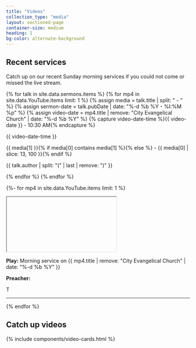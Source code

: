 ```yaml
---
title: "Videos"
collection_type: "media"
layout: sectioned-page
container-size: medium
heading: 1
bg-color: alternate-background
---
```


## Recent services

Catch up on our recent Sunday morning services if you could not come or missed the live stream.

{% for talk in site.data.sermons.items %}
{% for mp4 in site.data.YouTube.items limit: 1 %}
{% assign media = talk.title | split: " - " %}
{% assign sermon-date = talk.pubDate | date: "%-d %b %Y - %I:%M %p" %}
{% assign video-date = mp4.title | remove: "City Evangelical Church" | date: "%-d %b %Y" %}
{% capture video-date-time %}{{ video-date }} - 10:30 AM{% endcapture %}
<p>{{ video-date-time }}</p>
<p>{{ media[1] }}{% if media[0] contains media[1] %}{% else %} - {{ media[0] | slice: 13, 100 }}{% endif %}</p>
<p>{{ talk.author | split: "(" | last | remove: ")" }}</p>
{% endfor %}
{% endfor %}

{%- for mp4 in site.data.YouTube.items limit: 1 %}
<div class="flex-row">
  <div class="flex-tiny ty-two-thirds">
    <div class="icontain">
      <iframe class="lozad"
              id="video-{{ mp4.guid | remove: "yt:video:" }}"
              title="City Evangelical Church morning service {{ mp4.title | remove: "City Evangelical Church" }}" 
              data-src="https://www.youtube-nocookie.com/embed/{{ mp4.guid | remove: "yt:video:" }}" allowfullscreen>
      </iframe>
    </div>
  </div>
  <div class="flex-tiny ty-one-third">
    <a id="play-video-{{ mp4.guid | remove: "yt:video:" }}">
      <p><strong>Play:</strong> Morning service on {{ mp4.title | remove: "City Evangelical Church" | date: "%-d %b %Y" }}</p>
      <p><strong>Preacher:</strong></p>
    </a>T
  </div>
</div>
<hr>
<script>
  $('#play-video-{{ mp4.guid | remove: "yt:video:" }}').on('click', function(e) {
    var $video = $('#video-{{ mp4.guid | remove: "yt:video:" }}');
    src = $video.attr('src');
    $video.attr('src', src + '?autoplay=1&mute=1');
  });
</script>
{% endfor %}

## Catch up videos

{% include components/video-cards.html %}
